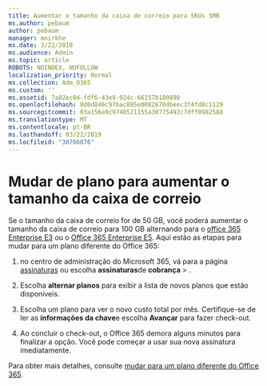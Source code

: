 ```yaml
---
title: Aumentar o tamanho da caixa de correio para SKUs SMB
ms.author: pebaum
author: pebaum
manager: mnirkhe
ms.date: 3/22/2018
ms.audience: Admin
ms.topic: article
ROBOTS: NOINDEX, NOFOLLOW
localization_priority: Normal
ms.collection: Adm_O365
ms.custom: ''
ms.assetid: 7a82ec04-fdf6-43e9-924c-66157b180890
ms.openlocfilehash: 8d0d846c97bac885e0082670dbeec3f4fd8c1129
ms.sourcegitcommit: 03a156a9c9740521155a30775492c7dff0982588
ms.translationtype: MT
ms.contentlocale: pt-BR
ms.lasthandoff: 03/22/2019
ms.locfileid: "30766876"
---
```

# <a name="switch-plans-to-increase-mailbox-size"></a>Mudar de plano para aumentar o tamanho da caixa de correio

Se o tamanho da caixa de correio for de 50 GB, você poderá aumentar o tamanho da caixa de correio para 100 GB alternando para o [office 365 Enterprise E3](https://products.office.com/business/office-365-enterprise-e3-business-software) ou o [Office 365 Enterprise E5](https://products.office.com/business/office-365-enterprise-e5-business-software). Aqui estão as etapas para mudar para um plano diferente do Office 365:
  
1. no centro de administração do Microsoft 365, vá para a página [assinaturas](https://go.microsoft.com/fwlink/p/?linkid=842054) ou escolha **assinaturas**de **cobrança** \> .
    
2. Escolha **alternar planos** para exibir a lista de novos planos que estão disponíveis. 
    
3. Escolha um plano para ver o novo custo total por mês. Certifique-se de ler as **informações da chave**e escolha **Avançar** para fazer check-out. 
    
4. Ao concluir o check-out, o Office 365 demora alguns minutos para finalizar a opção. Você pode começar a usar sua nova assinatura imediatamente.
    
Para obter mais detalhes, consulte [mudar para um plano diferente do Office 365](https://support.office.com/article/73318661-8f33-478b-bcc7-fb8d69dbb22a).
  


